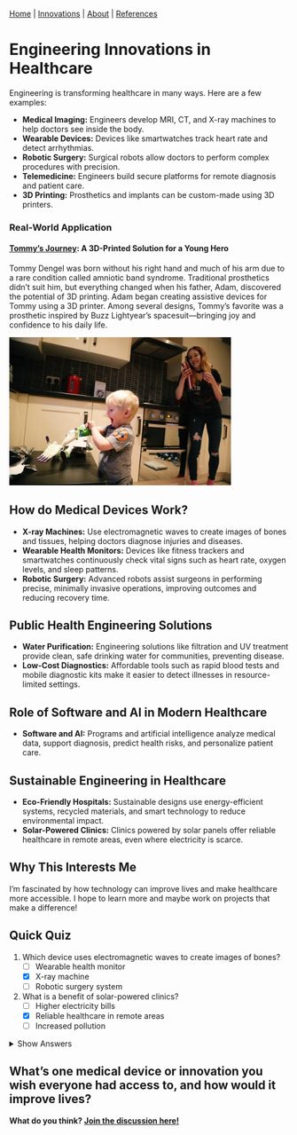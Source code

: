 [Home](README.md) | [Innovations](innovations.md) | [About](aboutME.md) | [References](resources.md)

# Engineering Innovations in Healthcare
Engineering is transforming healthcare in many ways. Here are a few examples:

- **Medical Imaging:** Engineers develop MRI, CT, and X-ray machines to help doctors see inside the body.
- **Wearable Devices:** Devices like smartwatches track heart rate and detect arrhythmias.
- **Robotic Surgery:** Surgical robots allow doctors to perform complex procedures with precision.
- **Telemedicine:** Engineers build secure platforms for remote diagnosis and patient care.
- **3D Printing:** Prosthetics and implants can be custom-made using 3D printers.

### Real-World Application

#### [Tommy’s Journey](https://blog.prusa3d.com/father-made-a-3d-printed-arm-for-his-son-four-inspirational-stories-about-how-our-3d-printers-help_8254/): A 3D-Printed Solution for a Young Hero
Tommy Dengel was born without his right hand and much of his arm due to a rare condition called amniotic band syndrome. Traditional prosthetics didn’t suit him, but everything changed when his father, Adam, discovered the potential of 3D printing. Adam began creating assistive devices for Tommy using a 3D printer. Among several designs, Tommy’s favorite was a prosthetic inspired by Buzz Lightyear’s spacesuit—bringing joy and confidence to his daily life.

<p align="left">
  <img src="tommy.jpg" alt="A description of my image" width="400"/>
</p>

## How do Medical Devices Work?
- **X-ray Machines:** Use electromagnetic waves to create images of bones and tissues, helping doctors diagnose injuries and diseases.
- **Wearable Health Monitors:** Devices like fitness trackers and smartwatches continuously check vital signs such as heart rate, oxygen levels, and sleep patterns.
- **Robotic Surgery:** Advanced robots assist surgeons in performing precise, minimally invasive operations, improving outcomes and reducing recovery time.

## Public Health Engineering Solutions
- **Water Purification:** Engineering solutions like filtration and UV treatment provide clean, safe drinking water for communities, preventing disease.
- **Low-Cost Diagnostics:** Affordable tools such as rapid blood tests and mobile diagnostic kits make it easier to detect illnesses in resource-limited settings.

## Role of Software and AI in Modern Healthcare
- **Software and AI:** Programs and artificial intelligence analyze medical data, support diagnosis, predict health risks, and personalize patient care.

## Sustainable Engineering in Healthcare
- **Eco-Friendly Hospitals:** Sustainable designs use energy-efficient systems, recycled materials, and smart technology to reduce environmental impact.
- **Solar-Powered Clinics:** Clinics powered by solar panels offer reliable healthcare in remote areas, even where electricity is scarce.

## Why This Interests Me

I’m fascinated by how technology can improve lives and make healthcare more accessible. I hope to learn more and maybe work on projects that make a difference!

## **Quick Quiz**

1. Which device uses electromagnetic waves to create images of bones?
   - [ ] Wearable health monitor
   - [x] X-ray machine
   - [ ] Robotic surgery system

2. What is a benefit of solar-powered clinics?
   - [ ] Higher electricity bills
   - [x] Reliable healthcare in remote areas
   - [ ] Increased pollution

<details>
  <summary>Show Answers</summary>

  1. X-ray machine  
  2. Reliable healthcare in remote areas
</details>

## What’s one medical device or innovation you wish everyone had access to, and how would it improve lives?
**What do you think? [Join the discussion here!](https://docs.google.com/forms/d/e/1FAIpQLSesZa873qQnvAfJOTWScFQiUeH9PBb2YxxDf8_6smYdLLPvGA/viewform?usp=preview)**
